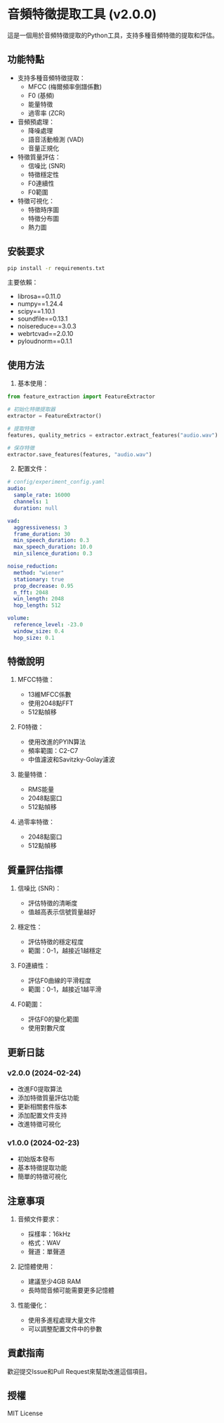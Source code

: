 # 音頻特徵提取工具 (v2.0.0)

這是一個用於音頻特徵提取的Python工具，支持多種音頻特徵的提取和評估。

## 功能特點

- 支持多種音頻特徵提取：
  - MFCC (梅爾頻率倒譜係數)
  - F0 (基頻)
  - 能量特徵
  - 過零率 (ZCR)
- 音頻預處理：
  - 降噪處理
  - 語音活動檢測 (VAD)
  - 音量正規化
- 特徵質量評估：
  - 信噪比 (SNR)
  - 特徵穩定性
  - F0連續性
  - F0範圍
- 特徵可視化：
  - 特徵時序圖
  - 特徵分布圖
  - 熱力圖

## 安裝要求

```bash
pip install -r requirements.txt
```

主要依賴：
- librosa==0.11.0
- numpy==1.24.4
- scipy==1.10.1
- soundfile==0.13.1
- noisereduce==3.0.3
- webrtcvad==2.0.10
- pyloudnorm==0.1.1

## 使用方法

1. 基本使用：
```python
from feature_extraction import FeatureExtractor

# 初始化特徵提取器
extractor = FeatureExtractor()

# 提取特徵
features, quality_metrics = extractor.extract_features("audio.wav")

# 保存特徵
extractor.save_features(features, "audio.wav")
```

2. 配置文件：
```yaml
# config/experiment_config.yaml
audio:
  sample_rate: 16000
  channels: 1
  duration: null

vad:
  aggressiveness: 3
  frame_duration: 30
  min_speech_duration: 0.3
  max_speech_duration: 10.0
  min_silence_duration: 0.3

noise_reduction:
  method: "wiener"
  stationary: true
  prop_decrease: 0.95
  n_fft: 2048
  win_length: 2048
  hop_length: 512

volume:
  reference_level: -23.0
  window_size: 0.4
  hop_size: 0.1
```

## 特徵說明

1. MFCC特徵：
   - 13維MFCC係數
   - 使用2048點FFT
   - 512點幀移

2. F0特徵：
   - 使用改進的PYIN算法
   - 頻率範圍：C2-C7
   - 中值濾波和Savitzky-Golay濾波

3. 能量特徵：
   - RMS能量
   - 2048點窗口
   - 512點幀移

4. 過零率特徵：
   - 2048點窗口
   - 512點幀移

## 質量評估指標

1. 信噪比 (SNR)：
   - 評估特徵的清晰度
   - 值越高表示信號質量越好

2. 穩定性：
   - 評估特徵的穩定程度
   - 範圍：0-1，越接近1越穩定

3. F0連續性：
   - 評估F0曲線的平滑程度
   - 範圍：0-1，越接近1越平滑

4. F0範圍：
   - 評估F0的變化範圍
   - 使用對數尺度

## 更新日誌

### v2.0.0 (2024-02-24)
- 改進F0提取算法
- 添加特徵質量評估功能
- 更新相關套件版本
- 添加配置文件支持
- 改進特徵可視化

### v1.0.0 (2024-02-23)
- 初始版本發布
- 基本特徵提取功能
- 簡單的特徵可視化

## 注意事項

1. 音頻文件要求：
   - 採樣率：16kHz
   - 格式：WAV
   - 聲道：單聲道

2. 記憶體使用：
   - 建議至少4GB RAM
   - 長時間音頻可能需要更多記憶體

3. 性能優化：
   - 使用多進程處理大量文件
   - 可以調整配置文件中的參數

## 貢獻指南

歡迎提交Issue和Pull Request來幫助改進這個項目。

## 授權

MIT License 